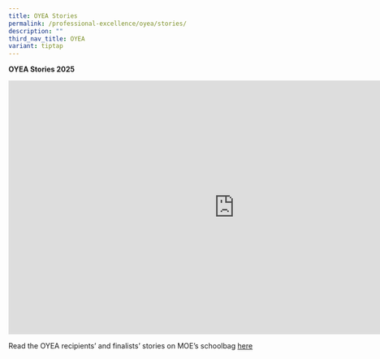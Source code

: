 ```yaml
---
title: OYEA Stories
permalink: /professional-excellence/oyea/stories/
description: ""
third_nav_title: OYEA
variant: tiptap
---
```

<p><strong>OYEA Stories 2025</strong>
</p>
<div class="iframe-wrapper">
<iframe height="500" width="889" allowfullscreen="true" frameborder="0" src="https://www.youtube.com/embed/McAMTeFfab0?si=9WpdhQ-5j6cFbf_e"></iframe>
</div>
<p></p>
<p>Read the OYEA recipients’ and finalists’ stories on MOE’s schoolbag
<a href="https://www.schoolbag.edu.sg/story/lighting-up-classrooms/" rel="noopener nofollow" target="_blank">here</a>
</p>